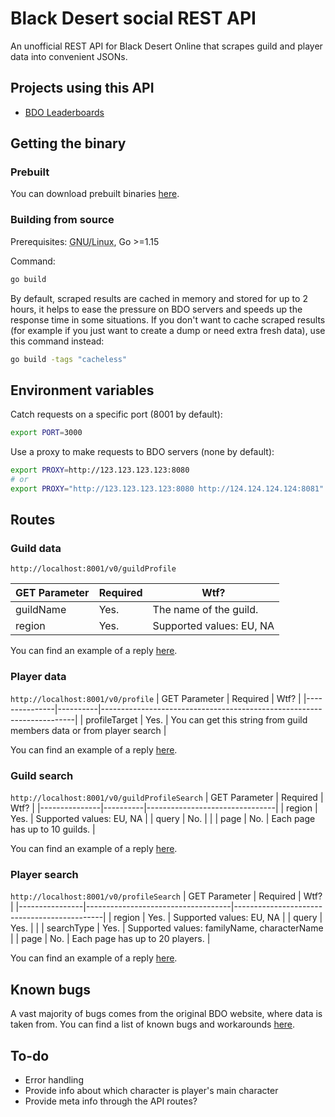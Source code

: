 # Black Desert social REST API

An unofficial REST API for Black Desert Online that scrapes guild and player data into convenient JSONs.

## Projects using this API
- [BDO Leaderboards](https://man90.gitlab.io/bdo-leader-boards)

## Getting the binary
### Prebuilt
You can download prebuilt binaries [here](https://gitlab.com/man90/black-desert-social-rest-api/-/pipelines).

### Building from source
Prerequisites: <abbr title="Not tested on other platforms.">GNU/Linux</abbr>, Go >=1.15

Command:
```bash
go build
```

By default, scraped results are cached in memory and stored for up to 2 hours, it helps to ease the pressure on BDO servers and speeds up the response time in some situations. If you don't want to cache scraped results (for example if you just want to create a dump or need extra fresh data), use this command instead:
```bash
go build -tags "cacheless"
```

## Environment variables
Catch requests on a specific port (8001 by default):
```bash
export PORT=3000
```

Use a proxy to make requests to BDO servers (none by default):
```bash
export PROXY=http://123.123.123.123:8080
# or
export PROXY="http://123.123.123.123:8080 http://124.124.124.124:8081"
```

## Routes

### Guild data
`http://localhost:8001/v0/guildProfile`

| GET Parameter | Required | Wtf?                     |
|-----------|----------|--------------------------|
| guildName | Yes.     | The name of the guild.   |
| region    | Yes.     | Supported values: EU, NA |

You can find an example of a reply [here](exampleDumps/guildProfile.json).

### Player data
`http://localhost:8001/v0/profile`
| GET Parameter     | Required | Wtf?                                                                  |
|---------------|----------|-----------------------------------------------------------------------|
| profileTarget | Yes.     | You can get this string from guild members data or from player search |

You can find an example of a reply [here](exampleDumps/profile.json).

### Guild search
`http://localhost:8001/v0/guildProfileSearch`
| GET Parameter | Required | Wtf?                           |
|---------------|----------|--------------------------------|
| region        | Yes.     | Supported values: EU, NA       |
| query         | No.      |                                |
| page          | No.      | Each page has up to 10 guilds. |

You can find an example of a reply [here](exampleDumps/guildProfileSearch.json).

### Player search
`http://localhost:8001/v0/profileSearch`
| GET Parameter  | Required                           | Wtf?                                        |
|----------------|------------------------------------|---------------------------------------------|
| region         | Yes.                               | Supported values: EU, NA                    |
| query          | Yes.                               |                                             |
| searchType     | Yes.                               | Supported values: familyName, characterName |
| page           | No.                                | Each page has up to 20 players.             |

You can find an example of a reply [here](exampleDumps/profileSearch.json).

## Known bugs
A vast majority of bugs comes from the original BDO website, where data is taken from. You can find a list of known bugs and workarounds [here](doc/brokenStuff.md).

## To-do
* Error handling
* Provide info about which character is player's main character
* Provide meta info through the API routes?
